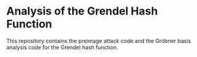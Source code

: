 # Analysis of the Grendel Hash Function

This repository contains the preimage attack code and the Gröbner basis analysis code for the Grendel hash function.